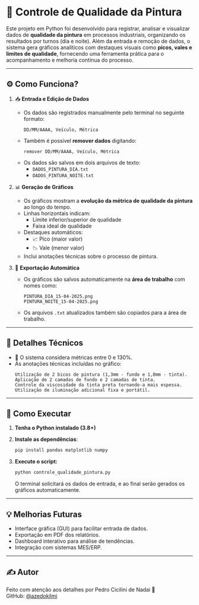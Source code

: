 # 🎨 Controle de Qualidade da Pintura

Este projeto em Python foi desenvolvido para registrar, analisar e visualizar dados de **qualidade da pintura** em processos industriais, organizando os resultados por turnos (dia e noite). Além da entrada e remoção de dados, o sistema gera gráficos analíticos com destaques visuais como **picos, vales e limites de qualidade**, fornecendo uma ferramenta prática para o acompanhamento e melhoria contínua do processo.

---

## ⚙️ Como Funciona?

1. 📥 **Entrada e Edição de Dados**
   - Os dados são registrados manualmente pelo terminal no seguinte formato:
     ```
     DD/MM/AAAA, Veículo, Métrica
     ```
   - Também é possível **remover dados** digitando:
     ```
     remover DD/MM/AAAA, Veículo, Métrica
     ```
   - Os dados são salvos em dois arquivos de texto:
     - `DADOS_PINTURA_DIA.txt`
     - `DADOS_PINTURA_NOITE.txt`

2. 📊 **Geração de Gráficos**
   - Os gráficos mostram a **evolução da métrica de qualidade da pintura** ao longo do tempo.
   - Linhas horizontais indicam:
     - Limite inferior/superior de qualidade
     - Faixa ideal de qualidade
   - Destaques automáticos:
     - 📈 Pico (maior valor)
     - 📉 Vale (menor valor)
   - Inclui anotações técnicas sobre o processo de pintura.

3. 💾 **Exportação Automática**
   - Os gráficos são salvos automaticamente na **área de trabalho** com nomes como:
     ```
     PINTURA_DIA_15-04-2025.png
     PINTURA_NOITE_15-04-2025.png
     ```
   - Os arquivos `.txt` atualizados também são copiados para a área de trabalho.

---

## 🧪 Detalhes Técnicos

- 📌 O sistema considera métricas entre 0 e 130%.
- As anotações técnicas incluídas no gráfico:
  ```
  Utilização de 2 bicos de pintura (1,3mm - fundo e 1,8mm - tinta).
  Aplicação de 2 camadas de fundo e 2 camadas de tinta.
  Controle da viscosidade da tinta preta tornando-a mais espessa.
  Utilização de iluminação adicional fixa e portátil.
  ```

---

## 🚀 Como Executar

1. **Tenha o Python instalado (3.8+)**

2. **Instale as dependências**:

   ```bash
   pip install pandas matplotlib numpy
   ```

3. **Execute o script:**

   ```bash
   python controle_qualidade_pintura.py
   ```

   O terminal solicitará os dados de entrada, e ao final serão gerados os gráficos automaticamente.

---

## 💡 Melhorias Futuras

- Interface gráfica (GUI) para facilitar entrada de dados.
- Exportação em PDF dos relatórios.
- Dashboard interativo para análise de tendências.
- Integração com sistemas MES/ERP.

---

## ✍️ Autor

Feito com atenção aos detalhes por Pedro Cicilini de Nadai 🎯  
GitHub: [@azedokilmi](https://github.com/azedokilmi)
